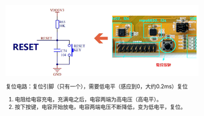 ![image-20250624191036609](./assets/复位电路.assets/image-20250624191036609.png)

复位电路：复位引脚（只有一个），需要低电平（感应到0，大约0.2ms）复位

1. 电阻给电容充电，充满电之后，电容两端为高电压（高电平）。
2. 按下按键，电容开始放电，电容两端电压不断降低，变为低电平，复位。